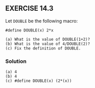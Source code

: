 ## EXERCISE 14.3
Let `DOUBLE` be the following macro:
```
#define DOUBLE(x) 2*x
```
```
(a) What is the value of DOUBLE(1+2)?
(b) What is the value of 4/DOUBLE(2)?
(c) Fix the definition of DOUBLE.
```

### Solution
```
(a) 4 
(b) 4 
(c) #define DOUBLE(x) (2*(x))
```
